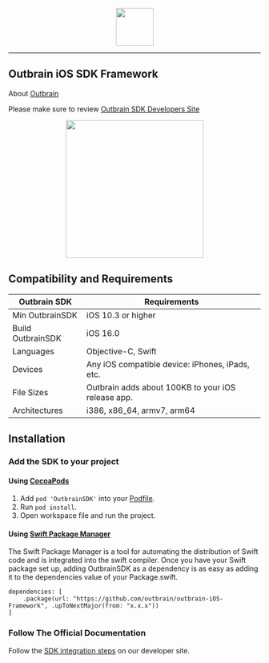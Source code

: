 <p align="center">
  <img height="75" src="assets/outbrain-logo.jpg" />
</p>

---

## Outbrain iOS SDK Framework

About [Outbrain](https://www.outbrain.com/)

Please make sure to review [Outbrain SDK Developers Site](https://sdk.outbrain.com/docs/iOS-SDK/Getting-Started/)

<p align="center">
  <img width="275" src="assets/iphonex-smartfeed-demo-mock.jpg" />
</p>

## Compatibility and Requirements

| **Outbrain SDK**  	| **Requirements**                                     	|
|--------------------	|------------------------------------------------------	|
| Min OutbrainSDK   	| iOS 10.3 or higher                                      	|
| Build OutbrainSDK   | iOS 16.0												|
| Languages          	| Objective-C, Swift                                   	|
| Devices            	| Any iOS compatible device: iPhones, iPads, etc.      	|
| File Sizes         	| Outbrain adds about 100KB to your iOS release app. 	|
| Architectures      	| i386, x86_64, armv7, arm64                                	|


## Installation

### Add the SDK to your project

#### Using [CocoaPods](https://cocoapods.org)

1. Add `pod 'OutbrainSDK'` into your [Podfile](https://guides.cocoapods.org/syntax/podfile.html).
2. Run `pod install`.
3. Open workspace file and run the project.

#### Using [Swift Package Manager](https://swift.org/package-manager)
The Swift Package Manager is a tool for automating the distribution of Swift code and is integrated into the swift compiler.
Once you have your Swift package set up, adding OutbrainSDK as a dependency is as easy as adding it to the dependencies value of your Package.swift.
```
dependencies: [
    .package(url: "https://github.com/outbrain/outbrain-iOS-Framework", .upToNextMajor(from: "x.x.x"))
]
```

### Follow The Official Documentation

Follow the [SDK integration steps](https://sdk.outbrain.com/docs/iOS-SDK/Getting-Started/) on our developer site.
